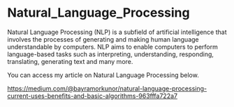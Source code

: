 # Natural_Language_Processing
 Natural Language Processing (NLP) is a subfield of artificial intelligence that involves the processes of generating and making human language understandable by computers. NLP aims to enable computers to perform language-based tasks such as interpreting, understanding, responding, translating, generating text and many more.


You can access my article on Natural Language Processing below. 

https://medium.com/@bayramorkunor/natural-language-processing-current-uses-benefits-and-basic-algorithms-963fffa722a7

